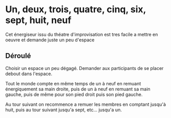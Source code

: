 <!--

---
title: Un, deux, trois, quatre, cinq, six, sept, huit, neuf 
description: Cet énergiseur issu du théatre d'improvisation est tres facile a mettre en oeuvre et demande juste un peu d'espace
image_url: 
licence: CC-BY-SA
---

-->

# Un, deux, trois, quatre, cinq, six, sept, huit, neuf 

Cet énergiseur issu du théatre d'improvisation est tres facile a mettre en oeuvre et demande juste un peu d'espace

## Déroulé

Choisir un espace un peu dégagé.
Demander aux participants de se placer debout dans l'espace.

Tout le monde compte en même temps de un à neuf en remuant énergiquement sa main droite, puis de un à neuf en remuant sa main gauche, puis de même pour son pied droit puis son pied gauche.

Au tour suivant on recommence a remuer les membres en comptant jusqu'à huit, puis au tour suivant jusqu'a sept, etc... jusqu'a un.

